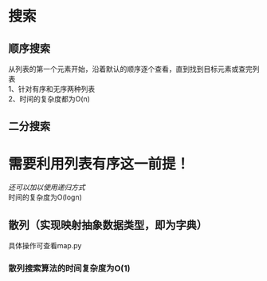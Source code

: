搜索
====
顺序搜索
-------
从列表的第一个元素开始，沿着默认的顺序逐个查看，直到找到目标元素或查完列表   
1、针对有序和无序两种列表  
2、时间的复杂度都为O(n)   

二分搜索
-------
# 需要利用列表有序这一前提！
*还可以加以使用递归方式*   
时间的复杂度为O(logn)

散列（实现映射抽象数据类型，即为字典）
-------------------------------
具体操作可查看map.py   
### 散列搜索算法的时间复杂度为O(1)